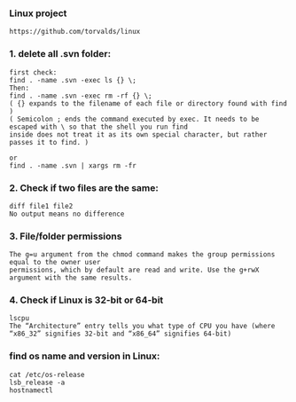 ### Linux project
	https://github.com/torvalds/linux
 
### 1. delete all .svn folder:
	first check:
	find . -name .svn -exec ls {} \;
	Then:
	find . -name .svn -exec rm -rf {} \;
	( {} expands to the filename of each file or directory found with find )
	( Semicolon ; ends the command executed by exec. It needs to be escaped with \ so that the shell you run find
	inside does not treat it as its own special character, but rather passes it to find. )
	
	or
	find . -name .svn | xargs rm -fr

### 2. Check if two files are the same:
	diff file1 file2
	No output means no difference

### 3. File/folder permissions
	The g=u argument from the chmod command makes the group permissions equal to the owner user 
	permissions, which by default are read and write. Use the g+rwX argument with the same results.

### 4. Check if Linux is 32-bit or 64-bit
	lscpu
	The “Architecture” entry tells you what type of CPU you have (where “x86_32” signifies 32-bit and “x86_64” signifies 64-bit)
### find os name and version in Linux:
	cat /etc/os-release
	lsb_release -a
	hostnamectl
 
